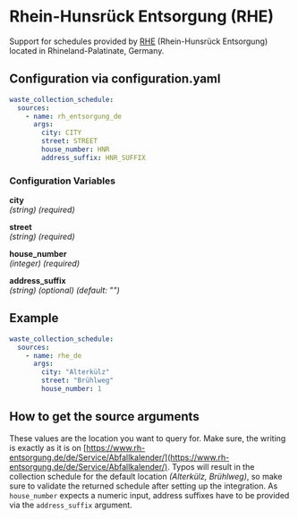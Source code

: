 # Rhein-Hunsrück Entsorgung (RHE)

Support for schedules provided by [RHE](https://www.rh-entsorgung.de) (Rhein-Hunsrück Entsorgung) located in Rhineland-Palatinate, Germany.

## Configuration via configuration.yaml

```yaml
waste_collection_schedule:
  sources:
    - name: rh_entsorgung_de
      args:
        city: CITY
        street: STREET
        house_number: HNR
        address_suffix: HNR_SUFFIX
```

### Configuration Variables

**city**<br>
*(string) (required)*

**street**<br>
*(string) (required)*

**house_number**<br>
*(integer) (required)*

**address_suffix**<br>
*(string) (optional) (default: "")*

## Example

```yaml
waste_collection_schedule:
  sources:
    - name: rhe_de
      args:
        city: "Alterkülz"
        street: "Brühlweg"
        house_number: 1
```

## How to get the source arguments

These values are the location you want to query for. Make sure, the writing is exactly as it is on [https://www.rh-entsorgung.de/de/Service/Abfallkalender/](https://www.rh-entsorgung.de/de/Service/Abfallkalender/). Typos will result in the collection schedule for the default location *(Alterkülz, Brühlweg)*, so make sure to validate the returned schedule after setting up the integration. As `house_number` expects a numeric input, address suffixes have to be provided via the `address_suffix` argument.